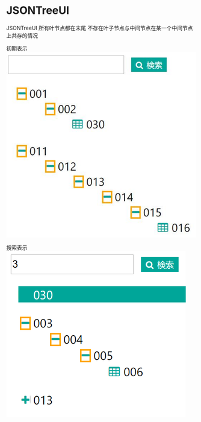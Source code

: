 # JSONTreeUI
JSONTreeUI
所有叶节点都在末尾
不存在叶子节点与中间节点在某一个中间节点上共存的情况

初期表示
![image](https://github.com/NUStri/JSONTreeUI/blob/master/FullTree.jpg?raw=true)

搜索表示
![image](https://github.com/NUStri/JSONTreeUI/blob/master/SearchTree.png?raw=true)
